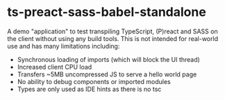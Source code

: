 # ts-preact-sass-babel-standalone

A demo "application" to test transpiling TypeScript, (P)react and SASS on the
client without using any build tools. This is not intended for real-world use
and has many limitations including:

- Synchronous loading of imports (which will block the UI thread)
- Increased client CPU load
- Transfers ~5MB uncompressed JS to serve a hello world page
- No ability to debug components or imported modules
- Types are only used as IDE hints as there is no tsc
